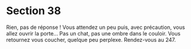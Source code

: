 # Section 38

Rien, pas de réponse ! Vous attendez un peu puis, avec 
précaution, vous allez ouvrir la porte... Pas un chat, pas une 
ombre dans le couloir. Vous retournez vous coucher, quelque peu 
perplexe. Rendez-vous au 247.